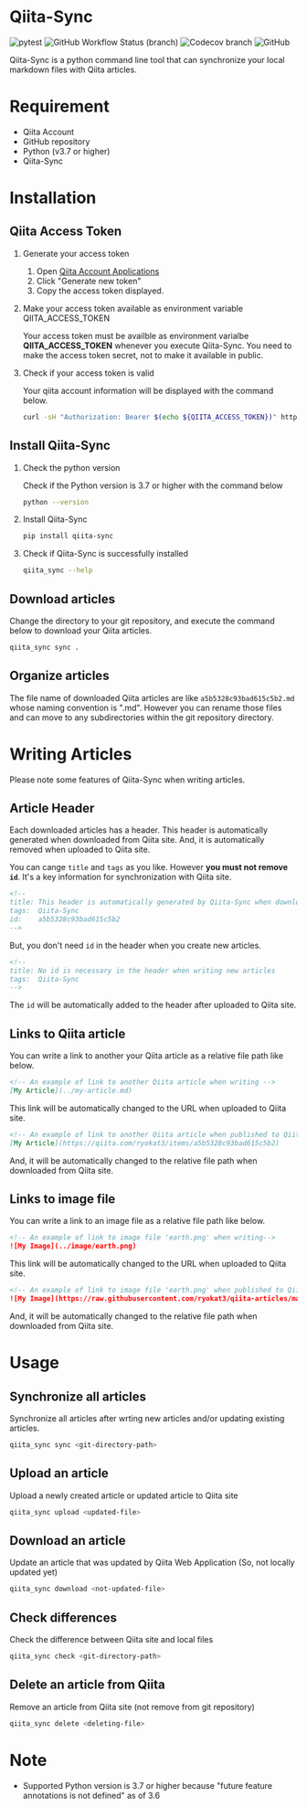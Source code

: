 # Qiita-Sync

![pytest](https://github.com/ryokat3/Qiita-Sync/actions/workflows/pytest.yml/badge.svg)
![GitHub Workflow Status (branch)](https://img.shields.io/github/workflow/status/ryokat3/Qiita-Sync/Python%20Test/main)
![Codecov branch](https://img.shields.io/codecov/c/github/ryokat3/Qiita-Sync/main)
![GitHub](https://img.shields.io/github/license/ryokat3/Qiita-Sync)

Qiita-Sync is a python command line tool that can synchronize your local markdown files with Qiita articles.

# Requirement

- Qiita Account
- GitHub repository
- Python (v3.7 or higher)
- Qiita-Sync

# Installation

## Qiita Access Token

1. Generate your access token

   1. Open [Qiita Account Applications](https://qiita.com/settings/applications)
   2. Click "Generate new token"
   3. Copy the access token displayed.

2. Make your access token available as environment variable QIITA_ACCESS_TOKEN

   Your access token must be availble as environment varialbe **QIITA_ACCESS_TOKEN** whenever
   you execute Qiita-Sync. You need to make the access token secret, not to make it available in public.

3. Check if your access token is valid
 
   Your qiita account information will be displayed with the command below.

   ```bash
   curl -sH "Authorization: Bearer $(echo ${QIITA_ACCESS_TOKEN})" https://qiita.com/api/v2/authenticated_user | python -m json.tool
   ```

## Install Qiita-Sync

1. Check the python version

   Check if the Python version is 3.7 or higher with the command below

   ```bash
   python --version
   ```

2. Install Qiita-Sync

   ```bash
   pip install qiita-sync
   ```

3. Check if Qiita-Sync is successfully installed

   ```bash
   qiita_sync --help
   ```

## Download articles

Change the directory to your git repository, and execute the command below to download your Qiita articles.

```bash
qiita_sync sync .
```

## Organize articles

The file name of downloaded Qiita articles are like `a5b5328c93bad615c5b2.md` whose naming convention is "<Qiita-Article-ID>.md".
However you can rename those files and can move to any subdirectories within the git repository directory.

# Writing Articles

Please note some features of Qiita-Sync when writing articles.

## Article Header

Each downloaded articles has a header. This header is automatically generated when downloaded from Qiita site.
And, it is automatically removed when uploaded to Qiita site.

You can cange `title` and `tags` as you like. However **you must not remove `id`**.
It's a key information for synchronization with Qiita site.

```markdown
<!--
title: This header is automatically generated by Qiita-Sync when downloading Qiita articles
tags:  Qiita-Sync
id:    a5b5328c93bad615c5b2
-->
```

But, you don't need `id` in the header when you create new articles.

```markdown
<!--
title: No id is necessary in the header when writing new articles
tags:  Qiita-Sync
-->
```

The `id` will be automatically added to the header after uploaded to Qiita site.

## Links to Qiita article

You can write a link to another your Qiita article as a relative file path like below.

```markdown
<!-- An example of link to another Qiita article when writing -->
[My Article](../my-article.md)
```

This link will be automatically changed to the URL when uploaded to Qiita site.

```markdown
<!-- An example of link to another Qiita article when published to Qiita site -->
[My Article](https://qiita.com/ryokat3/items/a5b5328c93bad615c5b2)
```

And, it will be automatically changed to the relative file path when downloaded from Qiita site.

## Links to image file

You can write a link to an image file as a relative file path like below.

```markdown
<!-- An example of link to image file 'earth.png' when writing-->
![My Image](../image/earth.png)
```

This link will be automatically changed to the URL when uploaded to Qiita site.

```markdown
<!-- An example of link to image file 'earth.png' when published to Qiita site -->
![My Image](https://raw.githubusercontent.com/ryokat3/qiita-articles/main/image/earth.png)
```

And, it will be automatically changed to the relative file path when downloaded from Qiita site.

# Usage

## Synchronize all articles

Synchronize all articles after wrting new articles and/or updating existing articles.

```bash
qiita_sync sync <git-directory-path>
```

## Upload an article

Upload a newly created article or updated article to Qiita site

```bash
qiita_sync upload <updated-file>
```

## Download an article

Update an article that was updated by Qiita Web Application (So, not locally updated yet)

```bash
qiita_sync download <not-updated-file>
```

## Check differences

Check the difference between Qiita site and local files

```bash
qiita_sync check <git-directory-path>
```

## Delete an article from Qiita

Remove an article from Qiita site (not remove from git repository)

```bash
qiita_sync delete <deleting-file>
```

# Note

- Supported Python version is 3.7 or higher because "future feature annotations is not defined" as of 3.6
